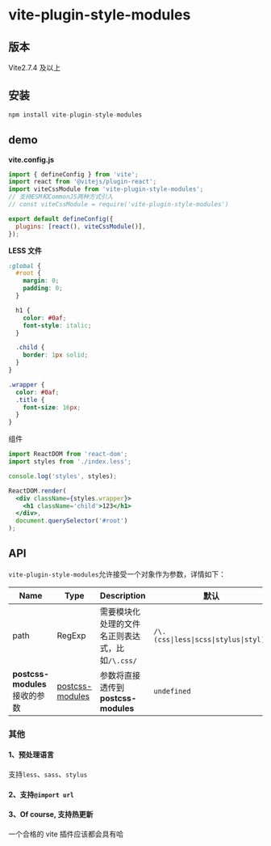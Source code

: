 # vite-plugin-style-modules

## 版本

Vite2.7.4 及以上

## 安装

```javascript
npm install vite-plugin-style-modules
```

## demo

**vite.config.js**

```javascript
import { defineConfig } from 'vite';
import react from '@vitejs/plugin-react';
import viteCssModule from 'vite-plugin-style-modules';
// 支持ESM和CommonJS两种方式引入
// const viteCssModule = require('vite-plugin-style-modules')

export default defineConfig({
  plugins: [react(), viteCssModule()],
});
```

**LESS 文件**

```css
:global {
  #root {
    margin: 0;
    padding: 0;
  }

  h1 {
    color: #0af;
    font-style: italic;
  }

  .child {
    border: 1px solid;
  }
}

.wrapper {
  color: #0af;
  .title {
    font-size: 16px;
  }
}
```

组件

```jsx
import ReactDOM from 'react-dom';
import styles from './index.less';

console.log('styles', styles);

ReactDOM.render(
  <div className={styles.wrapper}>
    <h1 className='child'>123</h1>
  </div>,
  document.querySelector('#root')
);
```

## API

`vite-plugin-style-modules`允许接受一个对象作为参数，详情如下：

| Name                          | Type                                                            | Description                                     | 默认                                  |
| ----------------------------- | --------------------------------------------------------------- | ----------------------------------------------- | ------------------------------------- |
| path                          | RegExp                                                          | 需要模块化处理的文件名正则表达式，比如`/\.css/` | `/\.(css\|less\|scss\|stylus\|styl)/` |
| **postcss-modules**接收的参数 | [postcss-modules](https://github.com/madyankin/postcss-modules) | 参数将直接透传到 **postcss-modules**            | `undefined`                           |

### 其他

#### 1、预处理语言

支持`less`、`sass`、`stylus`

#### 2、支持`@import url`

#### 3、Of course, 支持热更新

一个合格的 vite 插件应该都会具有哈
